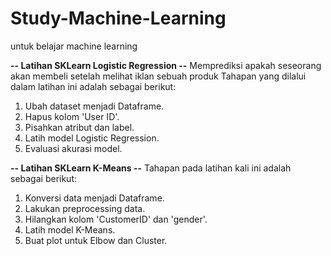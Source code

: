 # Study-Machine-Learning
untuk belajar machine learning


**-- Latihan SKLearn Logistic Regression --**
Memprediksi apakah seseorang akan membeli setelah melihat iklan sebuah produk
Tahapan yang dilalui dalam latihan ini adalah sebagai berikut:
1. Ubah dataset menjadi Dataframe.
2. Hapus kolom 'User ID'.
3. Pisahkan atribut dan label.
4. Latih model Logistic Regression.
5. Evaluasi akurasi model.

**-- Latihan SKLearn K-Means --**
Tahapan pada latihan kali ini adalah sebagai berikut:
1. Konversi data menjadi Dataframe.
2. Lakukan preprocessing data.
3. Hilangkan kolom 'CustomerID' dan 'gender'.
4. Latih model K-Means.
5. Buat plot untuk Elbow dan Cluster.
